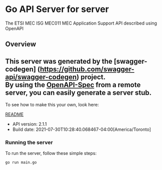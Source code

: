 # Go API Server for server

The ETSI MEC ISG MEC011 MEC Application Support API described using OpenAPI

## Overview
This server was generated by the [swagger-codegen]
(https://github.com/swagger-api/swagger-codegen) project.  
By using the [OpenAPI-Spec](https://github.com/OAI/OpenAPI-Specification) from a remote server, you can easily generate a server stub.  
-

To see how to make this your own, look here:

[README](https://github.com/swagger-api/swagger-codegen/blob/master/README.md)

- API version: 2.1.1
- Build date: 2021-07-30T10:28:40.068467-04:00[America/Toronto]


### Running the server
To run the server, follow these simple steps:

```
go run main.go
```

